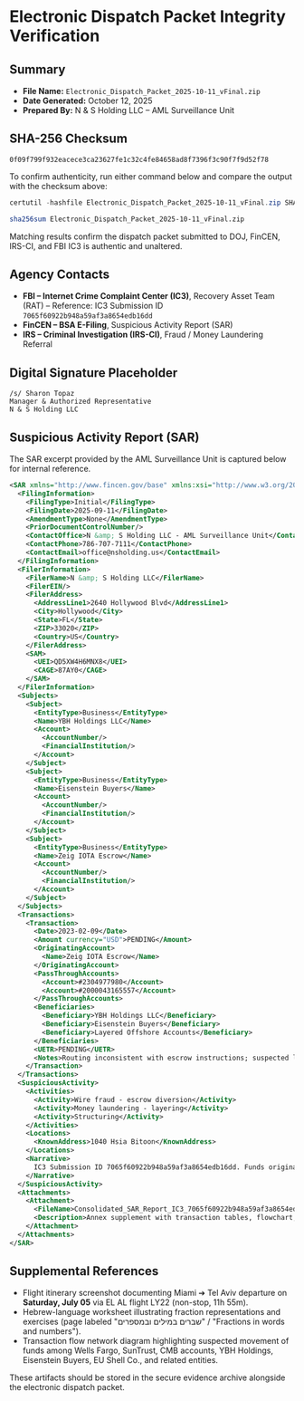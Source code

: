 # Electronic Dispatch Packet Integrity Verification

## Summary
- **File Name:** `Electronic_Dispatch_Packet_2025-10-11_vFinal.zip`
- **Date Generated:** October 12, 2025
- **Prepared By:** N & S Holding LLC – AML Surveillance Unit

## SHA-256 Checksum
```
0f09f799f932eacece3ca23627fe1c32c4fe84658ad8f7396f3c90f7f9d52f78
```

To confirm authenticity, run either command below and compare the output with the checksum above:

```powershell
certutil -hashfile Electronic_Dispatch_Packet_2025-10-11_vFinal.zip SHA256
```

```bash
sha256sum Electronic_Dispatch_Packet_2025-10-11_vFinal.zip
```

Matching results confirm the dispatch packet submitted to DOJ, FinCEN, IRS-CI, and FBI IC3 is authentic and unaltered.

## Agency Contacts
- **FBI – Internet Crime Complaint Center (IC3)**, Recovery Asset Team (RAT) – Reference: IC3 Submission ID `7065f60922b948a59af3a8654edb16dd`
- **FinCEN – BSA E-Filing**, Suspicious Activity Report (SAR)
- **IRS – Criminal Investigation (IRS-CI)**, Fraud / Money Laundering Referral

## Digital Signature Placeholder
```
/s/ Sharon Topaz
Manager & Authorized Representative
N & S Holding LLC
```

## Suspicious Activity Report (SAR)
The SAR excerpt provided by the AML Surveillance Unit is captured below for internal reference.

```xml
<SAR xmlns="http://www.fincen.gov/base" xmlns:xsi="http://www.w3.org/2001/XMLSchema-instance" version="1.5">
  <FilingInformation>
    <FilingType>Initial</FilingType>
    <FilingDate>2025-09-11</FilingDate>
    <AmendmentType>None</AmendmentType>
    <PriorDocumentControlNumber/>
    <ContactOffice>N &amp; S Holding LLC - AML Surveillance Unit</ContactOffice>
    <ContactPhone>786-707-7111</ContactPhone>
    <ContactEmail>office@nsholding.us</ContactEmail>
  </FilingInformation>
  <FilerInformation>
    <FilerName>N &amp; S Holding LLC</FilerName>
    <FilerEIN/>
    <FilerAddress>
      <AddressLine1>2640 Hollywood Blvd</AddressLine1>
      <City>Hollywood</City>
      <State>FL</State>
      <ZIP>33020</ZIP>
      <Country>US</Country>
    </FilerAddress>
    <SAM>
      <UEI>QD5XW4H6MNX8</UEI>
      <CAGE>87AY0</CAGE>
    </SAM>
  </FilerInformation>
  <Subjects>
    <Subject>
      <EntityType>Business</EntityType>
      <Name>YBH Holdings LLC</Name>
      <Account>
        <AccountNumber/>
        <FinancialInstitution/>
      </Account>
    </Subject>
    <Subject>
      <EntityType>Business</EntityType>
      <Name>Eisenstein Buyers</Name>
      <Account>
        <AccountNumber/>
        <FinancialInstitution/>
      </Account>
    </Subject>
    <Subject>
      <EntityType>Business</EntityType>
      <Name>Zeig IOTA Escrow</Name>
      <Account>
        <AccountNumber/>
        <FinancialInstitution/>
      </Account>
    </Subject>
  </Subjects>
  <Transactions>
    <Transaction>
      <Date>2023-02-09</Date>
      <Amount currency="USD">PENDING</Amount>
      <OriginatingAccount>
        <Name>Zeig IOTA Escrow</Name>
      </OriginatingAccount>
      <PassThroughAccounts>
        <Account>#2304977980</Account>
        <Account>#2000043165557</Account>
      </PassThroughAccounts>
      <Beneficiaries>
        <Beneficiary>YBH Holdings LLC</Beneficiary>
        <Beneficiary>Eisenstein Buyers</Beneficiary>
        <Beneficiary>Layered Offshore Accounts</Beneficiary>
      </Beneficiaries>
      <UETR>PENDING</UETR>
      <Notes>Routing inconsistent with escrow instructions; suspected layering/structuring.</Notes>
    </Transaction>
  </Transactions>
  <SuspiciousActivity>
    <Activities>
      <Activity>Wire fraud - escrow diversion</Activity>
      <Activity>Money laundering - layering</Activity>
      <Activity>Structuring</Activity>
    </Activities>
    <Locations>
      <KnownAddress>1040 Hsia Bitoon</KnownAddress>
    </Locations>
    <Narrative>
      IC3 Submission ID 7065f60922b948a59af3a8654edb16dd. Funds originated from Zeig IOTA Escrow, routed through pass-through accounts #2304977980 and #2000043165557, and dispersed to YBH Holdings LLC, Eisenstein Buyers, and layered offshore accounts. Dollar amounts and UETR identifiers pending subpoena from Banesco USA.
    </Narrative>
  </SuspiciousActivity>
  <Attachments>
    <Attachment>
      <FileName>Consolidated_SAR_Report_IC3_7065f60922b948a59af3a8654edb16dd.pdf</FileName>
      <Description>Annex supplement with transaction tables, flowchart, compliance recommendations, and embedded subpoena request.</Description>
    </Attachment>
  </Attachments>
</SAR>
```

## Supplemental References
- Flight itinerary screenshot documenting Miami ➔ Tel Aviv departure on **Saturday, July 05** via EL AL flight LY22 (non-stop, 11h 55m).
- Hebrew-language worksheet illustrating fraction representations and exercises (page labeled "שברים במילים ובמספרים" / "Fractions in words and numbers").
- Transaction flow network diagram highlighting suspected movement of funds among Wells Fargo, SunTrust, CMB accounts, YBH Holdings, Eisenstein Buyers, EU Shell Co., and related entities.

These artifacts should be stored in the secure evidence archive alongside the electronic dispatch packet.
